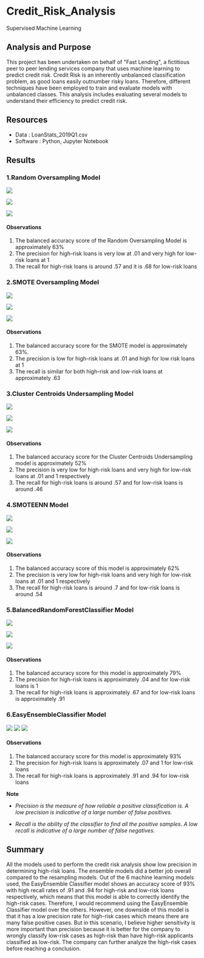 # Credit_Risk_Analysis
Supervised Machine Learning

## Analysis and Purpose
This project has been undertaken on behalf of "Fast Lending", a fictitious peer to peer lending services company that uses machine learning to predict credit risk. Credit Risk is an inherently unbalanced classification problem, as good loans easily outnumber risky loans. Therefore, different techniques have been employed to train and evaluate models with unbalanced classes. This analysis includes evaluating several models to understand their efficiency to predict credit risk.

## Resources
- Data : LoanStats_2019Q1.csv
- Software : Python, Jupyter Notebook

## Results

### 1.Random Oversampling Model

![](images/accuracy_score_random_oversampling.png)

![](images/random_oversampling_confusion_matrix.png)

![](images/random_oversampling_classification_report.png)

#### Observations

1. The balanced accuracy score of the Random Oversampling Model is approximately 63%
2. The precision for high-risk loans is very low at .01 and very high for low-risk loans at 1
3. The recall for high-risk loans is around .57 and it is  .68 for low-risk loans


 ### 2.SMOTE Oversampling Model
 
 ![](images/acc_score_SMOTE.png)
 
 ![](images/SMOTE_Oversampling_cm.png)
 
 ![](images/SMOTE_Oversampling_CR.png)
 
 #### Observations
 
 1. The balanced accuracy score for the SMOTE model is approximately 63%.
 2. The precision is low for high-risk loans at .01 and high for low risk loans at 1
 3. The recall is similar for both high-risk and low-risk loans at approximately .63

### 3.Cluster Centroids Undersampling Model

![](images/acc_Score_CC.png)

![](images/CC_Undersampling_CM.png)

![](images/CC_Undersampling_CR.png)

#### Observations

1. The balanced accuracy score for the Cluster Centroids Undersampling model is approximately 52%
2. The precision is very low for high-risk loans and very high for low-risk loans at .01 and 1 respectively
3. The recall for high-risk loans is around .57 and for low-risk loans is around .46


### 4.SMOTEENN Model

![](images/acc_score_SMOTEENN.png)

![](images/SMOTEENN_CM.png)

![](images/SMOTEENN_CR.png)

#### Observations

1. The balanced accuracy score of this model is approximately 62%
2. The precision is very low for high-risk loans and very high for low-risk loans at .01 and 1 respectively
3. The recall for high-risk loans is around .7 and for low-risk loans is around .54


### 5.BalancedRandomForestClassifier Model

![](images/acc_score_brfc.png)

![](images/brfc_CM.png)

![](images/brfc_CR.png)

#### Observations

1. The balanced accuracy score for this model is approximately 79%
2. The precision for high-risk loans is approximately .04 and for low-risk loans is 1
3. The recall for high-risk loans is approximately .67 and for low-risk loans is approximately .91


### 6.EasyEnsembleClassifier Model

![](images/acc_score_EEC.png)
![](images/eec_CM.png)
![](images/eec_CR.png)

#### Observations

1. The balanced accuracy score for this model is approximately 93%
2. The precision for high-risk loans is approximately .07 and 1 for low-risk loans
3. The recall for high-risk loans is approximately .91 and .94 for low-risk loans


**Note**

- *Precision is the measure of how reliable a positive classification is. A low precision is indicative of a large number of false positives.*

- *Recall is the ability of the classifier to find all the positive samples. A low recall is indicative of a large number of false negatives.*

## Summary

All the models used to perform the credit risk analysis show low precision in determining high-risk loans. The ensemble models did a better job overall compared to the resampling models. Out of the 6 machine learning models used, the EasyEnsemble Classifier model shows an accuracy score of 93% with high recall rates of .91 and .94 for high-risk and low-risk loans respectively, which means that this model is able to correctly identify the high-risk cases. Therefore, I would recommend using the EasyEnsemble Classifier model over the others. However, one downside of this model is that it has a low precision rate for high-risk cases which means there are many false positive cases. But in this scenario, I believe higher sensitivity is more important than precision because it is better for the company to wrongly classify low-risk cases as high-risk than have high-risk applicants classified as low-risk. The company can further analyze the high-risk cases before reaching a conclusion.
